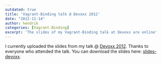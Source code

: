 ```yaml
---
outdated: true
title: 'Vagrant-Binding talk @ Devoxx 2012'
date: "2012-11-14"
author: hendrik
categories: [Vagrant-Binding]
excerpt: 'The slides of my Vagrant-Binding talk at Devoxx are online'
---
```

I currently uploaded the slides from my talk @ [Devoxx 2012](http://www.devoxx.com/display/DV12/lightweight+and+reproducible+environments+with+Vagrant+and+Puppet). Thanks to everyone who attended the talk. You can download the slides here: [slides-devoxx](/assets/downloads/vagrant-binding/slides-devoxx.pdf).
